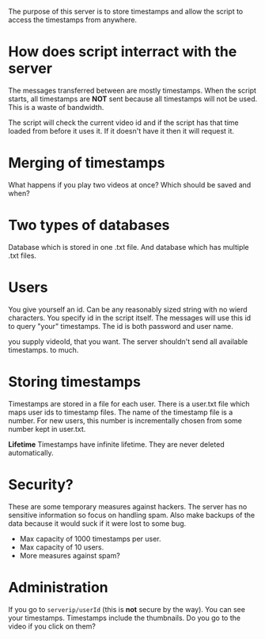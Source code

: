 The purpose of this server is to store timestamps and allow the script to access the timestamps from anywhere.

# How does script interract with the server
The messages transferred between are mostly timestamps. When the script starts, all timestamps are **NOT** sent because all timestamps will not be used. This is a waste of bandwidth.

The script will check the current video id and if the script has that time loaded from before it uses it. If it doesn't have it then it will request it.

# Merging of timestamps
What happens if you play two videos at once?
Which should be saved and when?

# Two types of databases
Database which is stored in one .txt file.
And database which has multiple .txt files.

# Users
You give yourself an id. Can be any reasonably sized string with no wierd characters. You specify id in the script itself. The messages will use this id to query "your" timestamps. The id is both password and user name.

you supply videoId, that you want. The server shouldn't send all available timestamps. to much.

# Storing timestamps
Timestamps are stored in a file for each user. There is a user.txt file which maps user ids to timestamp files. The name of the timestamp file is a number. For new users, this number is incrementally chosen from some number kept in user.txt.

**Lifetime**
Timestamps have infinite lifetime. They are never deleted automatically. 

# Security?
These are some temporary measures against hackers.
The server has no sensitive information so focus on handling spam.
Also make backups of the data because it would suck if it were lost to some bug.
- Max capacity of 1000 timestamps per user.
- Max capacity of 10 users.
- More measures against spam?

# Administration
If you go to `serverip/userId` (this is **not** secure by the way). You can see your timestamps. Timestamps include the thumbnails. Do you go to the video if you click on them?
